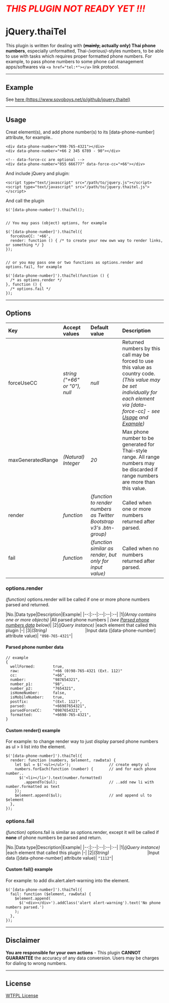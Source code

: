 # ***<span style="color:red">THIS PLUGIN NOT READY YET !!! </span>***

# **jQuery.thaiTel**

This plugin is written for dealing with **(~~mainly,~~ actually only) Thai phone numbers**, especially unformatted, Thai-_(various)_-styles numbers, to be able to use with tasks which requires proper formatted phone numbers. For example, to pass phone numbers to some phone call management apps/softwares via ```<a href="tel:*"></a>``` link protocol.

---

## **Example**

See [here (https://www.sovoboys.net/p/github/jquery.thaitel)](https://www.sovoboys.net/p/github/jquery.thaitel)

---

## **Usage**

Creat element(s), and add phone number(s) to its [data-phone-number] attribute, for example..

```
<div data-phone-number="098-765-4321"></div>
<div data-phone-number="+66 2 345 6789 - 90"></div>

<!-- data-force-cc are optional -->
<div data-phone-number="055 666777" data-force-cc="+66"></div>
```

And include jQuery and plugin:
```
<script type="text/javascript" src="/path/to/jquery.js"></script>
<script type="text/javascript" src="/path/to/jquery.thaitel.js"></script>
```

And call the plugin
```
$('[data-phone-number]').thaiTel();


// You may pass (object) options, for example

$('[data-phone-number]').thaiTel({
  forceUseCC: '+66',
  render: function () { /* to create your new own way to render links, or something */ }
});


// or you may pass one or two functions as options.render and options.fail, for example

$('[data-phone-number]').thaiTel(function () {
  /* as options.render */
}, function () {
  /* options.fail */
});

```
---

## **Options**

|Key|Accept values|Default value|Description|
|:---|:------------|:------------|:----------|
|forceUseCC|_string ("+66" or "0"), null_|_null_|Returned numbers by this call may be forced to use this value as country code. _(This value may be set individually for each element via [data-force-cc] - see [Usage](#usage) and [Example](#example))_|
|maxGeneratedRange|_(Natural) Integer_|_20_|Max phone number to be generated for Thai-style range. All range numbers may be discarded if range numbers are more than this value.|
|render|_function_|_(function to render numbers as Twitter Bootstrap v3's .btn-group)_|Called when one or more numbers returned after parsed.|
|fail|_function_|_(function similar as render, but only for input value)_|Called when no numbers returned after parsed.|

### **options.render**

_(function)_ options.render will be called if one or more phone numbers parsed and returned.

|No.|Data type|Description|Example|
|--:|:--|:--|:--|:--|
|1|_(Array contains one or more objects)_   |All parsed phone numbers | _(see [Parsed phone numbers data](#parsed-phone-numbers-data) below)_|
|2|_(jQuery instance)_                      |each element that called this plugin      |-|
|3|_(String)_                               |Input data ([data-phone-number] attribute value)| ```"098-765-4321"```|

#### **Parsed phone number data**

```
// example
{
  wellFormed:        true,
  raw:               "+66 (0)98-765-4321 (Ext. 112)"
  cc:                "+66",
  number:            "987654321",
  number_p1:         "98",
  number_p2:         "7654321",
  isHomeNumber:      false,
  isMobileNumber:    true,
  postfix:           "(Ext. 112)",
  parsed:            "+66987654321",
  parsedForceCC:     "0987654321",
  formatted:         "+6698-765-4321",
}
```

#### **Custom render() example**

For example: to change render way to just display parsed phone numbers as ul > li list into the element.

```
$('[data-phone-number]').thaiTel({
  render: function (numbers, $element, rawData) {
    let $ul = $('<ul></ul>');                 // create empty ul
    numbers.forEach(function (number) {       // and for each phone number..
      $('<li></li>').text(number.formatted)
        .appendTo($ul);                       // ..add new li with number.formatted as text
    });
    $element.append($ul);                     // and append ul to $element
  },
});
```

### **options.fail**

_(function)_ options.fail is similar as options.render, except it will be called if **none** of phone numbers be parsed and return.

|No.|Data type|Description|Example|
|--:|:--|:--|:--|:--|
|1|_(jQuery instance)_                      |each element that called this plugin      |-|
|2|_(String)_                               |Input data ([data-phone-number] attribute value)| ```"1112"```|

#### **Custom fail() example**

For example: to add div.alert.alert-warning into the element.

```
$('[data-phone-number]').thaiTel({
  fail: function ($element, rawData) {
    $element.append(
      $('<div></div>').addClass('alert alert-warning').text('No phone numbers parsed.')
    );
  },
});
```
---

## **Disclaimer**

**You are responsible for your own actions** - This plugin **CANNOT GUARANTEE** the accuracy of any data conversion. Users may be charges for dialing to wrong numbers.

---

## **License**

[WTFPL License](http://www.wtfpl.net/)

